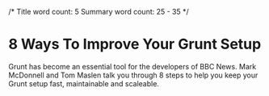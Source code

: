 /*
	Title word count: 5
	Summary word count: 25 - 35
*/

# 8 Ways To Improve Your Grunt Setup

Grunt has become an essential tool for the developers of BBC News.  Mark McDonnell and Tom Maslen talk you through 8 steps to help you keep your Grunt setup fast, maintainable and scaleable.
